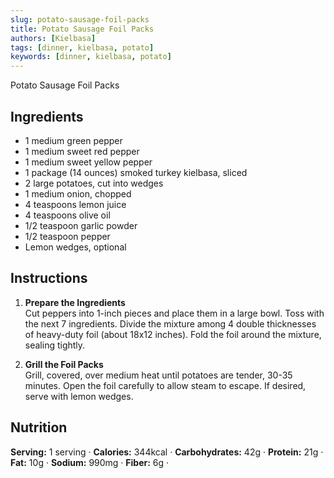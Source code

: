 ```yaml
---
slug: potato-sausage-foil-packs
title: Potato Sausage Foil Packs
authors: [Kielbasa]
tags: [dinner, kielbasa, potato]
keywords: [dinner, kielbasa, potato]
---
```


Potato Sausage Foil Packs
<!-- <img src="/img/chicken-and-orzo-skillet.jpg" alt="Creamy Chicken And Orzo Skillet Picture" width="800" height="670" /> -->

<!-- truncate -->


## Ingredients
- 1 medium green pepper
- 1 medium sweet red pepper
- 1 medium sweet yellow pepper
- 1 package (14 ounces) smoked turkey kielbasa, sliced
- 2 large potatoes, cut into wedges
- 1 medium onion, chopped
- 4 teaspoons lemon juice
- 4 teaspoons olive oil
- 1/2 teaspoon garlic powder
- 1/2 teaspoon pepper
- Lemon wedges, optional

## Instructions 
1. **Prepare the Ingredients**  
Cut peppers into 1-inch pieces and place them in a large bowl. Toss with the next 7 ingredients. Divide the mixture among 4 double thicknesses of heavy-duty foil (about 18x12 inches). Fold the foil around the mixture, sealing tightly.

2. **Grill the Foil Packs**  
Grill, covered, over medium heat until potatoes are tender, 30-35 minutes. Open the foil carefully to allow steam to escape. If desired, serve with lemon wedges.


## Nutrition
**Serving:** 1 serving · 
**Calories:** 344kcal · 
**Carbohydrates:** 42g · 
**Protein:** 21g · 
**Fat:** 10g · 
**Sodium:** 990mg · 
**Fiber:** 6g · 